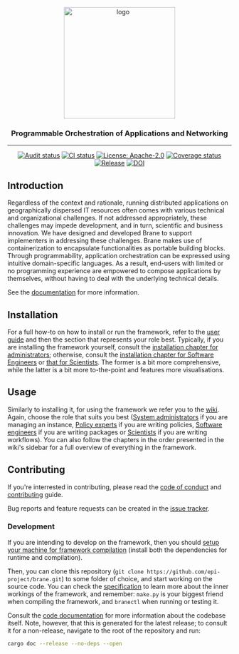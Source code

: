 <p align="center">
  <img src="https://raw.githubusercontent.com/onnovalkering/brane/master/contrib/assets/logo.png" alt="logo" width="250"/>
  <h3 align="center">Programmable Orchestration of Applications and Networking</h3>
</p>

----

<span align="center">

  [![Audit status](https://github.com/epi-project/brane/workflows/Audit/badge.svg)](https://github.com/epi-project/brane/actions)
  [![CI status](https://github.com/epi-project/brane/workflows/CI/badge.svg)](https://github.com/epi-project/brane/actions)
  [![License: Apache-2.0](https://img.shields.io/github/license/epi-project/brane.svg)](https://github.com/epi-project/brane/blob/master/LICENSE)
  [![Coverage status](https://coveralls.io/repos/github/epi-project/brane/badge.svg)](https://coveralls.io/github/epi-project/brane)
  [![Release](https://img.shields.io/github/release/epi-project/brane.svg)](https://github.com/epi-project/brane/releases/latest)
  [![DOI](https://zenodo.org/badge/DOI/10.5281/zenodo.3890928.svg)](https://doi.org/10.5281/zenodo.3890928)

</span>

## Introduction
Regardless of the context and rationale, running distributed applications on geographically dispersed IT resources often comes with various technical and organizational challenges. If not addressed appropriately, these challenges may impede development, and in turn, scientific and business innovation. We have designed and developed Brane to support implementers in addressing these challenges. Brane makes use of containerization to encapsulate functionalities as portable building blocks. Through programmability, application orchestration can be expressed using intuitive domain-specific languages. As a result, end-users with limited or no programming experience are empowered to compose applications by themselves, without having to deal with the underlying technical details.

See the [documentation](https://wiki.enablingpersonalizedinterventions.nl) for more information.


## Installation
For a full how-to on how to install or run the framework, refer to the [user guide](https://wiki.enablingpersonalizedinterventions.nl/user-guide) and then the section that represents your role best. Typically, if you are installing the framework yourself, consult the [installation chapter for administrators](https://wiki.enablingpersonalizedinterventions.nl/user-guide/system-admins/installation/introduction.html); otherwise, consult the [installation chapter for Software Engineers](https://wiki.enablingpersonalizedinterventions.nl/user-guide/software-engineers/installation.html) or [that for Scientists](https://wiki.enablingpersonalizedinterventions.nl/user-guide/scientists/installation.html). The former is a bit more comprehensive, while the latter is a bit more to-the-point and features more visualisations.


## Usage
Similarly to installing it, for using the framework we refer you to the [wiki](https://wiki.enablingpersonalizedinterventions.nl/user-guide). Again, choose the role that suits you best ([System administrators](https://wiki.enablingpersonalizedinterventions.nl/user-guide/system-admins/introduction.html) if you are managing an instance, [Policy experts]() if you are writing policies, [Software engineers](https://wiki.enablingpersonalizedinterventions.nl/user-guide/software-engineers/introduction.html) if you are writing packages or [Scientists](https://wiki.enablingpersonalizedinterventions.nl/user-guide/scientists/introduction.html) if you are writing workflows). You can also follow the chapters in the order presented in the wiki's sidebar for a full overview of everything in the framework.


## Contributing
If you're interrested in contributing, please read the [code of conduct](.github/CODE_OF_CONDUCT.md) and [contributing](.github/CONTRIBUTING.md) guide.

Bug reports and feature requests can be created in the [issue tracker](https://github.com/epi-project/brane/issues).


### Development
If you are intending to develop on the framework, then you should [setup your machine for framework compilation](https://wiki.enablingpersonalizedinterventions.nl/user-guide/system-admins/installation/dependencies.html#compilation-dependencies) (install both the dependencies for runtime and compilation).

Then, you can clone this repository (`git clone https://github.com/epi-project/brane.git`) to some folder of choice, and start working on the source code. You can check the [specification](https://wiki.enablingpersonalizedinterventions.nl/specification/) to learn more about the inner workings of the framework, and remember: `make.py` is your biggest friend when compiling the framework, and `branectl` when running or testing it.

Consult the [code documentation](https://wiki.enablingpersonalizedinterventions.nl/docs/brane/index.html) for more information about the codebase itself. Note, however, that this is generated for the latest release; to consult it for a non-release, navigate to the root of the repository and run:
```bash
cargo doc --release --no-deps --open
```
